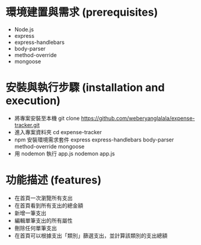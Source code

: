 # 環境建置與需求 (prerequisites)
* Node.js
* express
* express-handlebars
* body-parser
* method-override
* mongoose

# 安裝與執行步驟 (installation and execution)

* 將專案安裝至本機
git clone https://github.com/weberyanglalala/expense-tracker.git
* 進入專案資料夾
cd expense-tracker
* npm 安裝環境需求套件
express
express-handlebars
body-parser
method-override
mongoose
* 用 nodemon 執行 app.js
nodemon app.js

# 功能描述 (features)

* 在首頁一次瀏覽所有支出
* 在首頁看到所有支出的總金額
* 新增一筆支出
* 編輯單筆支出的所有屬性
* 刪除任何單筆支出
* 在首頁可以根據支出「類別」篩選支出，並計算該類別的支出總額
